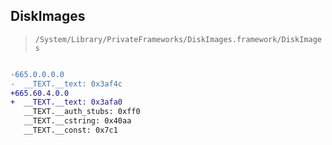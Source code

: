 ## DiskImages

> `/System/Library/PrivateFrameworks/DiskImages.framework/DiskImages`

```diff

-665.0.0.0.0
-  __TEXT.__text: 0x3af4c
+665.60.4.0.0
+  __TEXT.__text: 0x3afa0
   __TEXT.__auth_stubs: 0xff0
   __TEXT.__cstring: 0x40aa
   __TEXT.__const: 0x7c1

```
